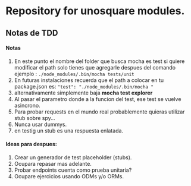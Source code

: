 # Repository for unosquare modules.

## Notas de TDD

#### Notas

1. En este punto el nombre del folder que busca mocha es test si quiere modificar el path solo tienes que agregarle despues del comando ejemplo : `./node_modules/.bin/mocha tests/unit`
1. En futuras instalaciones recuerda que el path a colocar en tu package.json es: `"test": "./node_modules/.bin/mocha "`
1. alternativamente simplemente baja **mocha test explorer**
1. Al pasar el parametro donde a la funcion del test, ese test se vuelve asincrono.
1. Para probar requests en el mundo real probablemente quieras utilizar stub sobre spy...
1. Nunca usar dummys.
1. en testig un stub es una respuesta enlatada.

#### Ideas para despues:

1. Crear un generador de test placeholder (stubs).
1. Ocupara repasar mas adelante.
1. Probar endpoints cuenta como prueba unitaria?
1. Ocupare ejercicios usando ODMs y/o ORMs.
